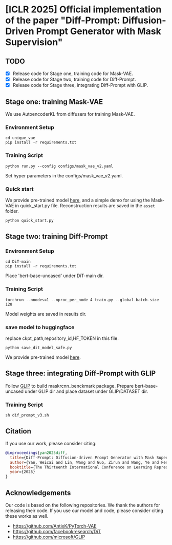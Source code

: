 # [ICLR 2025] Official implementation of the paper "Diff-Prompt: Diffusion-Driven Prompt Generator with Mask Supervision"
<!-- Code to be released soon. -->
## TODO
- [x] Release code for Stage one, training code for Mask-VAE.
- [x] Release code for Stage two, training code for Diff-Prompt.
- [x] Release code for Stage three, integrating Diff-Prompt with GLIP.
## Stage one: training Mask-VAE
We use AutoencoderKL from diffusers for training Mask-VAE.
### Environment Setup
```
cd unique_vae
pip install -r requirements.txt
```
### Training Script
```
python run.py --config configs/mask_vae_v2.yaml
```
Set hyper parameters in the configs/mask_vae_v2.yaml.

[//]: # (### Submit the model to huggingface)

[//]: # (```)

[//]: # (python save_vae_ckpt.py)

[//]: # (```)


### Quick start
We provide pre-trained model [here](https://huggingface.co/oaaoaa/mask_vae), and a simple demo for using the Mask-VAE in quick_start.py file. Reconstruction results are saved in the `asset` folder.
```python
python quick_start.py
```

## Stage two: training Diff-Prompt
### Environment Setup
```
cd DiT-main
pip install -r requirements.txt
```
Place 'bert-base-uncased' under DiT-main dir.
### Training Script
```
torchrun --nnodes=1 --nproc_per_node 4 train.py --global-batch-size 128
```
Model weights are saved in results dir.
### save model to huggingface
replace ckpt_path,repository_id,HF_TOKEN in this file.
```
python save_dit_model_safe.py
```
We provide pre-trained model [here](https://huggingface.co/oaaoaa/mask_dit).
## Stage three: integrating Diff-Prompt with GLIP
Follow [GLIP](https://github.com/microsoft/GLIP) to build maskrcnn_benckmark package. Prepare bert-base-uncased under GLIP dir and place dataset under GLIP/DATASET dir.
### Training Script
```
sh dif_prompt_v3.sh
```
## Citation
If you use our work, please consider citing:
```bibtex
@inproceedings{yan2025diff,
  title={Diff-Prompt: Diffusion-driven Prompt Generator with Mask Supervision},
  author={Yan, Weicai and Lin, Wang and Guo, Zirun and Wang, Ye and Feng, Fangming and Yang, Xiaoda and Wang, Zehan and Jin, Tao},
  booktitle={The Thirteenth International Conference on Learning Representations},
  year={2025}
}
```

## Acknowledgements

Our code is based on the following repositories. We thank the authors for releasing their code. If you use our model and code, please consider citing these works as well.

- https://github.com/AntixK/PyTorch-VAE
- https://github.com/facebookresearch/DiT
- https://github.com/microsoft/GLIP